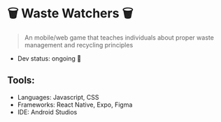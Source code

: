 # 🗑️ Waste Watchers 🗑
>An mobile/web game that teaches individuals about proper waste management and recycling principles
- Dev status: ongoing 🔄
## Tools:
- Languages: Javascript, CSS
- Frameworks: React Native, Expo, Figma
- IDE: Android Studios

